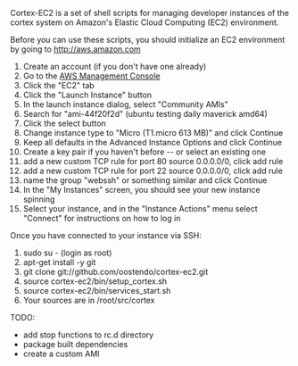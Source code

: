 Cortex-EC2 is a set of shell scripts for managing developer instances
of the cortex system on Amazon's Elastic Cloud Computing (EC2) environment.

Before you can use these scripts, you should initialize an EC2 environment by
going to http://aws.amazon.com

1. Create an account (if you don't have one already)
2. Go to the [AWS Management Console](https://console.aws.amazon.com/s3/home)
3. Click the "EC2" tab
4. Click the "Launch Instance" button
5. In the launch instance dialog, select "Community AMIs"
6. Search for "ami-44f20f2d" (ubuntu testing daily maverick amd64)
7. Click the select button 
8. Change instance type to "Micro (T1.micro 613 MB)" and click Continue
9. Keep all defaults in the Advanced Instance Options and click Continue
10. Create a key pair if you haven't before -- or select an existing one
11.  add a new custom TCP rule for port 80 source 0.0.0.0/0, click add rule
12.  add a new custom TCP rule for port 22 source 0.0.0.0/0, click add rule
13.  name the group "webssh" or something similar and click Continue
14. In the "My Instances" screen, you should see your new instance spinning
15. Select your instance, and in the "Instance Actions" menu select "Connect" for instructions on how to log in

Once you have connected to your instance via SSH:

1. sudo su - (login as root)
2. apt-get install -y git
2. git clone git://github.com/oostendo/cortex-ec2.git 
3. source cortex-ec2/bin/setup_cortex.sh
4. source cortex-ec2/bin/services_start.sh
5. Your sources are in /root/src/cortex


TODO:
 - add stop functions to rc.d directory
 - package built dependencies
 - create a custom AMI
